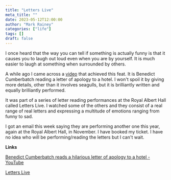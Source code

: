 ```yaml
---
title: "Letters Live"
meta_title: ""
date: 2023-05-12T12:00:00
author: "Mark Rainey"
categories: ["life"]
tags: []
draft: false
---
```


I once heard that the way you can tell if something is actually funny is that it causes you to laugh out loud even when you are by yourself. It is much easier to laugh at something when surrounded by others.


A while ago I came across a [video](https://www.youtube.com/watch?v=ZXusaBNctC8) that achieved this feat. It is Benedict Cumberbatch reading a letter of apology to a hotel. I won't spoil it by giving more details, other than it involves seagulls,  but it is brilliantly written and equally brilliantly performed.

It was part of a series of letter reading performances at the Royal Albert Hall called Letters Live. I watched some of the others and they consist of a real range of real letters and expressing a multitude of emotions ranging from funny to sad.

I got an email this week saying they are performing another one this year, again at the Royal Albert Hall, in November. I have booked my ticket. I have no idea who will be performing/reading the letters but I can't wait.

__Links__

[Benedict Cumberbatch reads a hilarious letter of apology to a hotel - YouTube](https://www.youtube.com/watch?v=ZXusaBNctC8) 

[Letters Live](https://letterslive.com/)

